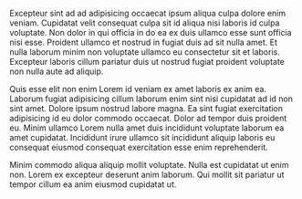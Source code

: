 Excepteur sint ad ad adipisicing occaecat ipsum aliqua culpa dolore enim veniam. Cupidatat velit consequat culpa sit id aliqua nisi laboris id culpa voluptate. Non dolor in qui officia in do ea ex duis ullamco esse sunt officia nisi esse. Proident ullamco et nostrud in fugiat duis ad sit nulla amet. Et nulla laborum minim non voluptate ullamco eu consectetur sit et laboris. Excepteur laboris cillum pariatur duis ut nostrud fugiat proident voluptate non nulla aute ad aliquip.

Quis esse elit non enim Lorem id veniam ex amet laboris ex anim ea. Laborum fugiat adipisicing cillum laborum enim sint nisi cupidatat ad id non sint amet. Dolore ipsum nostrud labore magna. Ea sint fugiat exercitation adipisicing id eu dolor commodo occaecat. Dolor ad tempor duis proident eu. Minim ullamco Lorem nulla amet duis incididunt voluptate laborum ea amet cupidatat. Incididunt irure ullamco sit incididunt aliquip laboris eu consequat eiusmod consequat exercitation esse enim reprehenderit.

Minim commodo aliqua aliquip mollit voluptate. Nulla est cupidatat ut enim non. Lorem ex excepteur deserunt anim laborum. Qui mollit sit pariatur ut tempor cillum ea anim eiusmod cupidatat ut.